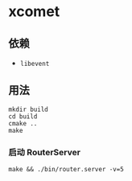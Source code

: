 # xcomet

## 依赖

+ `libevent`

## 用法

```
mkdir build
cd build
cmake ..
make
```

### 启动 RouterServer

```
make && ./bin/router.server -v=5
```
